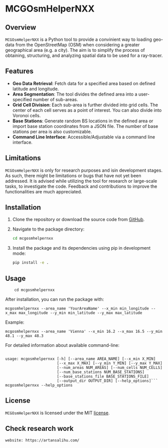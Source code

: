 # MCGOsmHelperNXX

## Overview

`MCGOsmHelperNXX` is a Python tool to provide a convinient way to loading geo-data from the OpenStreetMap (OSM) when considering a greater geographical area (e.g. a city). The aim is to simplify the process of obtaining, structuring, and analyzing spatial data to be used for a ray-tracer.

## Features

- **Geo Data Retrieval**: Fetch data for a specified area based on defined latitude and longitude.
- **Area Segmentation**: The tool divides the defined area into a user-specified number of sub-areas.
- **Grid Cell Division**: Each sub-area is further divided into grid cells. The center of each cell serves as a point of interest. You can also divide into Voronoi cells.
- **Base Stations**: Generate random BS locations in the defined area or import base station coordinates from a JSON file. The number of base stations per area is also customizable.
- **Command Line Interface**: Accessible/Adjustable via a command line interface.

## Limitations

`MCGOsmHelperNXX` is only for research purposes and isin development stages. As such, there might be limitations or bugs that have not yet been addressed. It is advised while utilizing the tool for research or large-scale tasks, to investigate the code. Feedback and contributions to improve the functionalities are much appreciated.

## Installation

1. Clone the repository or download the source code from [GitHub](https://github.com/ars205/mcg-tools/mcgosmhelpernxx).

2. Navigate to the package directory:
   ```bash
   cd mcgosmhelpernxx
   ```
3. Install the package and its dependencies using pip in development mode:
    ```bash
    pip install -e .
    ```

## Usage
        cd mcgosmhelpernxx

After installation, you can run the package with:
```shell
mcgosmhelpernxx --area_name 'YourAreaName' --x_min min_longitude --x_max max_longitude --y_min min_latitude --y_max max_latitude
```
Example:
```shell
mcgosmhelpernxx --area_name 'Vienna' --x_min 16.2 --x_max 16.5 --y_min 48.1 --y_max 48.3
```

For detailed information about available command-line:
```shell

usage: mcgosmhelpernxx [-h] [--area_name AREA_NAME] [--x_min X_MIN]
                       [--x_max X_MAX] [--y_min Y_MIN] [--y_max Y_MAX]
                       [--num_areas NUM_AREAS] [--num_cells NUM_CELLS]
                       [--num_base_stations NUM_BASE_STATIONS]
                       [--base_stations_file BASE_STATIONS_FILE]
                       [--output_dir OUTPUT_DIR] [--help_options]```
mcgosmhelpernxx --help_options
```

## License
`MCGOsmHelperNXX` is licensed under the MIT [license](LICENSE).

## Check research work
```shell
website: https://artansalihu.com/
```